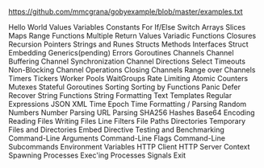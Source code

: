 https://github.com/mmcgrana/gobyexample/blob/master/examples.txt

  Hello World
  Values
  Variables
  Constants
  For
  If/Else
  Switch
  Arrays
  Slices
  Maps
  Range
  Functions
  Multiple Return Values
  Variadic Functions
  Closures
  Recursion
  Pointers
  Strings and Runes
  Structs
  Methods
  Interfaces
  Struct Embedding
Generics(pending)
  Errors
  Goroutines
  Channels
  Channel Buffering
  Channel Synchronization
  Channel Directions
  Select
  Timeouts
  Non-Blocking Channel Operations
  Closing Channels
  Range over Channels
  Timers
  Tickers
  Worker Pools
  WaitGroups
  Rate Limiting
  Atomic Counters
  Mutexes
  Stateful Goroutines
  Sorting
  Sorting by Functions
  Panic
  Defer
  Recover
  String Functions
  String Formatting
  Text Templates
  Regular Expressions
  JSON
  XML
  Time
  Epoch
  Time Formatting / Parsing
  Random Numbers
  Number Parsing
  URL Parsing
  SHA256 Hashes
  Base64 Encoding
  Reading Files
  Writing Files
  Line Filters
  File Paths
  Directories
  Temporary Files and Directories
  Embed Directive
  Testing and Benchmarking
  Command-Line Arguments
  Command-Line Flags
  Command-Line Subcommands
  Environment Variables
  HTTP Client
  HTTP Server
  Context
  Spawning Processes
Exec'ing Processes
Signals
Exit
